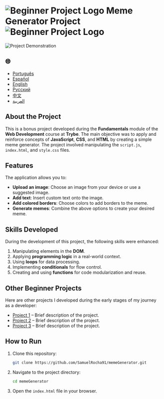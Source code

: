 # ![Beginner Project Logo](https://img.icons8.com/emoji/48/000000/star-emoji.png) Meme Generator Project ![Beginner Project Logo](https://img.icons8.com/emoji/48/000000/star-emoji.png)

![Project Demonstration](./gifs/Memegenerator.gif)

<h2>🌐</h2>
<ul>
  <li><a href="https://github.com/SamuelRocha91/memeGenerator" target="_blank">Português</a></li>
  <li><a href="https://github.com/SamuelRocha91/memeGenerator/blob/main/README_es.md" target="_blank">Español</a></li>
  <li><a href="https://github.com/SamuelRocha91/memeGenerator/blob/main/README_en.md" target="_blank">English</a></li>
  <li><a href="https://github.com/SamuelRocha91/memeGenerator/blob/main/README_ru.md" target="_blank">Русский</a></li>
  <li><a href="https://github.com/SamuelRocha91/memeGenerator/blob/main/README_ch.md" target="_blank">中文</a></li>
  <li><a href="https://github.com/SamuelRocha91/memeGenerator/blob/main/README_ar.md" target="_blank">العربية</a></li>
</ul>

## About the Project

This is a bonus project developed during the **Fundamentals** module of the **Web Development** course at **Trybe**. The main objective was to apply and reinforce concepts of **JavaScript**, **CSS**, and **HTML** by creating a simple meme generator. The project involved manipulating the `script.js`, `index.html`, and `style.css` files.

## Features

The application allows you to:

- **Upload an image**: Choose an image from your device or use a suggested image.
- **Add text**: Insert custom text onto the image.
- **Add colored borders**: Choose colors to add borders to the meme.
- **Generate memes**: Combine the above options to create your desired meme.

## Skills Developed

During the development of this project, the following skills were enhanced:

1. Manipulating elements in the **DOM**.
2. Applying **programming logic** in a real-world context.
3. Using **loops** for data processing.
4. Implementing **conditionals** for flow control.
5. Creating and using **functions** for code modularization and reuse.

## Other Beginner Projects

Here are other projects I developed during the early stages of my journey as a developer:

- [Project 1](#) – Brief description of the project.
- [Project 2](#) – Brief description of the project.
- [Project 3](#) – Brief description of the project.

## How to Run

1. Clone this repository:
   ```bash
   git clone https://github.com/SamuelRocha91/memeGenerator.git
   ```
2. Navigate to the project directory:
   ```bash
   cd memeGenerator
   ```
3. Open the `index.html` file in your browser.

